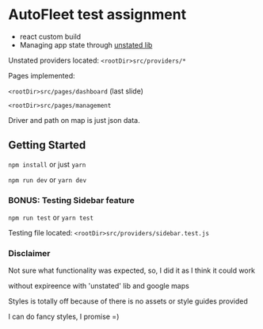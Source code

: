 # AutoFleet test assignment

- react custom build
- Managing app state through [unstated lib](https://github.com/jamiebuilds/unstated)

Unstated providers located: ```<rootDir>src/providers/*```

Pages implemented: 

```<rootDir>src/pages/dashboard``` (last slide)

```<rootDir>src/pages/management```


Driver and path on map is just json data.

## Getting Started
```npm install``` or just ```yarn```

```npm run dev``` or ```yarn dev```

### BONUS: Testing Sidebar feature
```npm run test``` or ```yarn test```

Testing file located: ```<rootDir>src/providers/sidebar.test.js```


### Disclaimer

Not sure what functionality was expected, so, I did it as I think it could work

without expireence with 'unstated' lib and google maps

Styles is totally off because of there is no assets or style guides provided

I can do fancy styles, I promise =)
